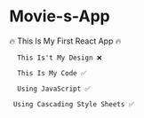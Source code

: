   # Movie-s-App
 🔥 This Is My First React App 🔥 

      This Is't My Design ❌

      This Is My Code ✅

      Using JavaScript ✅

     Using Cascading Style Sheets ✅
